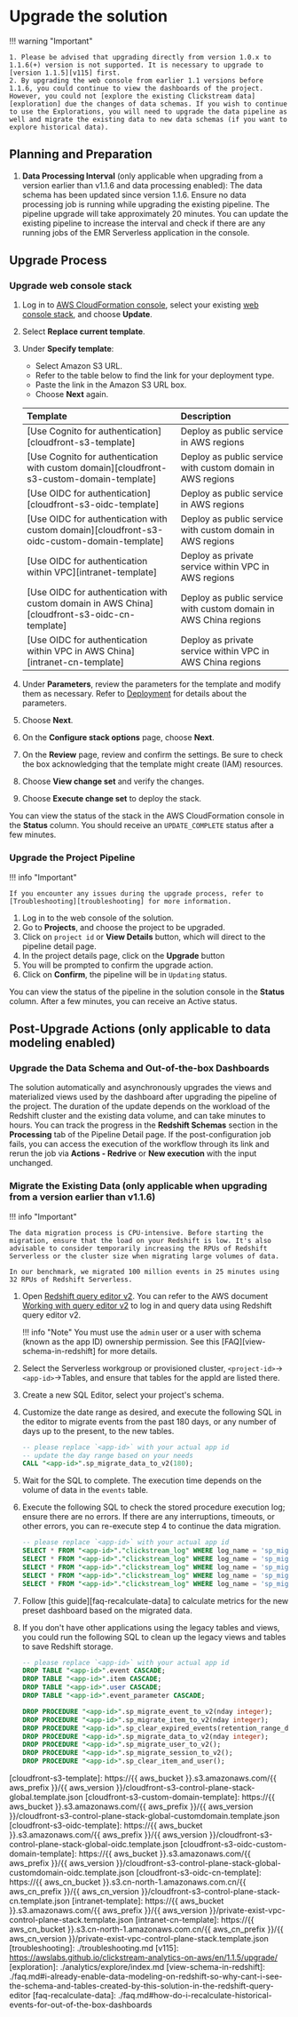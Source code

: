 # Upgrade the solution

!!! warning "Important"

    1. Please be advised that upgrading directly from version 1.0.x to 1.1.6(+) version is not supported. It is necessary to upgrade to [version 1.1.5][v115] first.
    2. By upgrading the web console from earlier 1.1 versions before 1.1.6, you could continue to view the dashboards of the project. However, you could not [explore the existing Clickstream data][exploration] due the changes of data schemas. If you wish to continue to use the Explorations, you will need to upgrade the data pipeline as well and migrate the existing data to new data schemas (if you want to explore historical data).

## Planning and Preparation

1. **Data Processing Interval** (only applicable when upgrading from a version earlier than v1.1.6 and data processing enabled): The data schema has been updated since version 1.1.6. Ensure no data processing job is running while upgrading the existing pipeline. The pipeline upgrade will take approximately 20 minutes. You can update the existing pipeline to increase the interval and check if there are any running jobs of the EMR Serverless application in the console.

## Upgrade Process

### Upgrade web console stack

1. Log in to [AWS CloudFormation console][cloudformation], select your existing [web console stack][console-stack], and choose **Update**.
2. Select **Replace current template**.
3. Under **Specify template**:
    - Select Amazon S3 URL.
    - Refer to the table below to find the link for your deployment type.
    - Paste the link in the Amazon S3 URL box.
    - Choose **Next** again.

    | Template      | Description                          |
    | :---------- | :----------------------------------- |
    | [Use Cognito for authentication][cloudfront-s3-template]     | Deploy as public service in AWS regions  |
    | [Use Cognito for authentication with custom domain][cloudfront-s3-custom-domain-template]     | Deploy as public service with custom domain in AWS regions  |
    | [Use OIDC for authentication][cloudfront-s3-oidc-template]   | Deploy as public service in AWS regions  |
    | [Use OIDC for authentication with custom domain][cloudfront-s3-oidc-custom-domain-template]    | Deploy as public service with custom domain in AWS regions  |
    | [Use OIDC for authentication within VPC][intranet-template]   | Deploy as private service within VPC in AWS regions  |
    | [Use OIDC for authentication with custom domain in AWS China][cloudfront-s3-oidc-cn-template]    | Deploy as public service with custom domain in AWS China regions  |
    | [Use OIDC for authentication within VPC in AWS China][intranet-cn-template]   | Deploy as private service within VPC in AWS China regions  |

4. Under **Parameters**, review the parameters for the template and modify them as necessary. Refer to [Deployment][console-stack] for details about the parameters.
5. Choose **Next**.
6. On the **Configure stack options** page, choose **Next**.
7. On the **Review** page, review and confirm the settings. Be sure to check the box acknowledging that the template might create (IAM) resources.
8. Choose **View change set** and verify the changes.
9. Choose **Execute change set** to deploy the stack.

You can view the status of the stack in the AWS CloudFormation console in the **Status** column. You should receive an `UPDATE_COMPLETE` status after a few minutes.

### Upgrade the Project Pipeline

!!! info "Important"

    If you encounter any issues during the upgrade process, refer to [Troubleshooting][troubleshooting] for more information.

1. Log in to the web console of the solution.
2. Go to **Projects**, and choose the project to be upgraded.
3. Click on `project id` or **View Details** button, which will direct to the pipeline detail page.
4. In the project details page, click on the **Upgrade** button
5. You will be prompted to confirm the upgrade action.
6. Click on **Confirm**, the pipeline will be in `Updating` status.

You can view the status of the pipeline in the solution console in the **Status** column. After a few minutes, you can receive an Active status.

## Post-Upgrade Actions (only applicable to data modeling enabled)

### Upgrade the Data Schema and Out-of-the-box Dashboards

The solution automatically and asynchronously upgrades the views and materialized views used by the dashboard after upgrading the pipeline of the project. The duration of the update depends on the workload of the Redshift cluster and the existing data volume, and can take minutes to hours. You can track the progress in the **Redshift Schemas** section in the **Processing** tab of the Pipeline Detail page. If the post-configuration job fails, you can access the execution of the workflow through its link and rerun the job via **Actions - Redrive** or **New execution** with the input unchanged.

### Migrate the Existing Data (only applicable when upgrading from a version earlier than v1.1.6)

!!! info "Important"

    The data migration process is CPU-intensive. Before starting the migration, ensure that the load on your Redshift is low. It's also advisable to consider temporarily increasing the RPUs of Redshift Serverless or the cluster size when migrating large volumes of data.

    In our benchmark, we migrated 100 million events in 25 minutes using 32 RPUs of Redshift Serverless.

1. Open [Redshift query editor v2][query-editor]. You can refer to the AWS document [Working with query editor v2][working-with-query-editor] to log in and query data using Redshift query editor v2.

    !!! info "Note"
        You must use the `admin` user or a user with schema (known as the app ID) ownership permission. See this [FAQ][view-schema-in-redshift] for more details.

2. Select the Serverless workgroup or provisioned cluster, `<project-id>`->`<app-id>`->Tables, and ensure that tables for the appId are listed there.

3. Create a new SQL Editor, select your project's schema.

4. Customize the date range as desired, and execute the following SQL in the editor to migrate events from the past 180 days, or any number of days up to the present, to the new tables.

    ```sql
    -- please replace `<app-id>` with your actual app id
    -- update the day range based on your needs
    CALL "<app-id>".sp_migrate_data_to_v2(180);
    ```

5. Wait for the SQL to complete. The execution time depends on the volume of data in the `events` table.

6. Execute the following SQL to check the stored procedure execution log; ensure there are no errors. If there are any interruptions, timeouts, or other errors, you can re-execute step 4 to continue the data migration.

    ```sql
    -- please replace `<app-id>` with your actual app id
    SELECT * FROM "<app-id>"."clickstream_log" WHERE log_name = 'sp_migrate_event_to_v2' ORDER BY log_date DESC;
    SELECT * FROM "<app-id>"."clickstream_log" WHERE log_name = 'sp_migrate_user_to_v2' ORDER BY log_date DESC;
    SELECT * FROM "<app-id>"."clickstream_log" WHERE log_name = 'sp_migrate_item_to_v2' ORDER BY log_date DESC;
    SELECT * FROM "<app-id>"."clickstream_log" WHERE log_name = 'sp_migrate_session_to_v2' ORDER BY log_date DESC;
    SELECT * FROM "<app-id>"."clickstream_log" WHERE log_name = 'sp_migrate_data_to_v2' ORDER BY log_date DESC;
    ```

7. Follow [this guide][faq-recalculate-data] to calculate metrics for the new preset dashboard based on the migrated data.

8. If you don't have other applications using the legacy tables and views, you could run the following SQL to clean up the legacy views and tables to save Redshift storage.

    ```sql
    -- please replace `<app-id>` with your actual app id
    DROP TABLE "<app-id>".event CASCADE;
    DROP TABLE "<app-id>".item CASCADE;
    DROP TABLE "<app-id>".user CASCADE;
    DROP TABLE "<app-id>".event_parameter CASCADE;

    DROP PROCEDURE "<app-id>".sp_migrate_event_to_v2(nday integer);
    DROP PROCEDURE "<app-id>".sp_migrate_item_to_v2(nday integer);
    DROP PROCEDURE "<app-id>".sp_clear_expired_events(retention_range_days integer);
    DROP PROCEDURE "<app-id>".sp_migrate_data_to_v2(nday integer);
    DROP PROCEDURE "<app-id>".sp_migrate_user_to_v2();
    DROP PROCEDURE "<app-id>".sp_migrate_session_to_v2();
    DROP PROCEDURE "<app-id>".sp_clear_item_and_user();
    ```

[cloudformation]: https://console.aws.amazon.com/cloudfromation/
[console-stack]: ./deployment/index.md
[query-editor]: https://aws.amazon.com/redshift/query-editor-v2/
[working-with-query-editor]: https://docs.aws.amazon.com/redshift/latest/mgmt/query-editor-v2-using.html
[cloudfront-s3-template]: https://{{ aws_bucket }}.s3.amazonaws.com/{{ aws_prefix }}/{{ aws_version }}/cloudfront-s3-control-plane-stack-global.template.json
[cloudfront-s3-custom-domain-template]: https://{{ aws_bucket }}.s3.amazonaws.com/{{ aws_prefix }}/{{ aws_version }}/cloudfront-s3-control-plane-stack-global-customdomain.template.json
[cloudfront-s3-oidc-template]: https://{{ aws_bucket }}.s3.amazonaws.com/{{ aws_prefix }}/{{ aws_version }}/cloudfront-s3-control-plane-stack-global-oidc.template.json
[cloudfront-s3-oidc-custom-domain-template]: https://{{ aws_bucket }}.s3.amazonaws.com/{{ aws_prefix }}/{{ aws_version }}/cloudfront-s3-control-plane-stack-global-customdomain-oidc.template.json
[cloudfront-s3-oidc-cn-template]: https://{{ aws_cn_bucket }}.s3.cn-north-1.amazonaws.com.cn/{{ aws_cn_prefix }}/{{ aws_cn_version }}/cloudfront-s3-control-plane-stack-cn.template.json
[intranet-template]: https://{{ aws_bucket }}.s3.amazonaws.com/{{ aws_prefix }}/{{ aws_version }}/private-exist-vpc-control-plane-stack.template.json
[intranet-cn-template]: https://{{ aws_cn_bucket }}.s3.cn-north-1.amazonaws.com.cn/{{ aws_cn_prefix }}/{{ aws_cn_version }}/private-exist-vpc-control-plane-stack.template.json
[troubleshooting]: ./troubleshooting.md
[v115]: https://awslabs.github.io/clickstream-analytics-on-aws/en/1.1.5/upgrade/
[exploration]: ./analytics/explore/index.md
[view-schema-in-redshift]: ./faq.md#i-already-enable-data-modeling-on-redshift-so-why-cant-i-see-the-schema-and-tables-created-by-this-solution-in-the-redshift-query-editor
[faq-recalculate-data]: ./faq.md#how-do-i-recalculate-historical-events-for-out-of-the-box-dashboards
